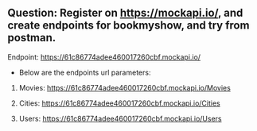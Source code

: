 ## Question: Register on https://mockapi.io/, and create endpoints for bookmyshow, and try from postman.

Endpoint: https://61c86774adee460017260cbf.mockapi.io/

- Below are the endpoints url parameters:
1. Movies: https://61c86774adee460017260cbf.mockapi.io/Movies

2. Cities:  https://61c86774adee460017260cbf.mockapi.io/Cities

3. Users: https://61c86774adee460017260cbf.mockapi.io/Users